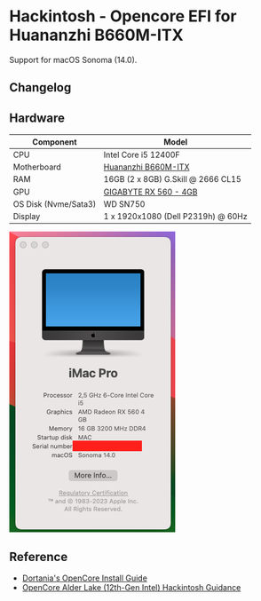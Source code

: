 # Hackintosh - Opencore EFI for Huananzhi B660M-ITX

Support for macOS Sonoma (14.0).

## Changelog

## Hardware

| **Component**        | **Model**                                                                              |
| -------------------- | -------------------------------------------------------------------------------------- |
| CPU                  | Intel Core i5 12400F                                                                   |
| Motherboard          | [Huananzhi B660M-ITX](http://www.huananzhi.com/en/more.php?lm=10&id=640)           |
| RAM                  | 16GB (2 x 8GB) G.Skill @ 2666 CL15                                                     |
| GPU                  | [GIGABYTE RX 560 - 4GB](https://www.gigabyte.com/vn/Graphics-Card/GV-RX560OC-4GD-rev-10#kf) |
| OS Disk (Nvme/Sata3) | WD SN750                                                                      |
| Display              | 1 x 1920x1080 (Dell P2319h) @ 60Hz                                                     |

![Sonoma](./doc/images/sonoma.png)

## Reference

- [Dortania's OpenCore Install Guide](https://dortania.github.io/OpenCore-Install-Guide/)
- [OpenCore Alder Lake (12th-Gen Intel) Hackintosh Guidance](https://www.reddit.com/r/hackintosh/comments/sp1zgv/opencore_alder_lake_12thgen_intel_hackintosh/)
